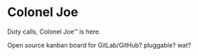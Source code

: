 # Colonel Joe
Duty calls, Colonel Joe™ is here.

Open source kanban board for GitLab/GitHub? pluggable? wat? 
